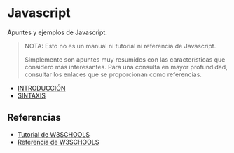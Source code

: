 # Javascript
Apuntes y ejemplos de Javascript.

> NOTA: Esto no es un manual ni tutorial ni referencia de Javascript.
>
> Simplemente son apuntes muy resumidos con las características que considero más interesantes.
> Para una consulta en mayor profundidad, consultar los enlaces que se proporcionan como referencias. 

- [INTRODUCCIÓN](01.INTRODUCCION.md)
- [SINTAXIS](02.SINTAXIS.md)




## Referencias

- [Tutorial de W3SCHOOLS](https://www.w3schools.com/js)
- [Referencia de W3SCHOOLS](https://www.w3schools.com/jsref)

